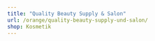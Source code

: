 ```yaml
---
title: "Quality Beauty Supply & Salon"
url: /orange/quality-beauty-supply-und-salon/
shop: Kosmetik
---
```

